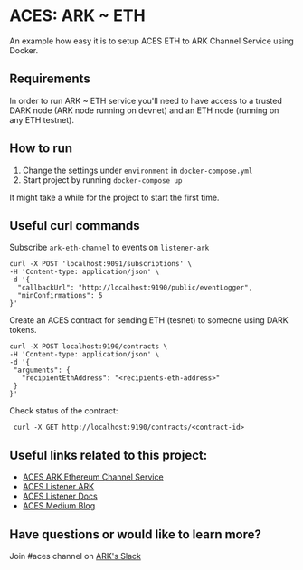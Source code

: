 # ACES: ARK ~ ETH

An example how easy it is to setup ACES ETH to ARK Channel Service using Docker.

## Requirements

In order to run ARK ~ ETH service you'll need to have access to a trusted DARK node (ARK node
running on devnet) and an ETH node (running on any ETH testnet).

## How to run

1. Change the settings under `environment` in `docker-compose.yml`
2. Start project by running `docker-compose up`

It might take a while for the project to start the first time.


## Useful curl commands

Subscribe `ark-eth-channel` to events on `listener-ark`

```
curl -X POST 'localhost:9091/subscriptions' \
-H 'Content-type: application/json' \
-d '{
  "callbackUrl": "http://localhost:9190/public/eventLogger",
  "minConfirmations": 5
}'
```

Create an ACES contract for sending ETH (tesnet) to someone using DARK tokens.

```
curl -X POST localhost:9190/contracts \
-H 'Content-type: application/json' \
-d '{
 "arguments": {
   "recipientEthAddress": "<recipients-eth-address>"
 }
}'
```

Check status of the contract:

```
 curl -X GET http://localhost:9190/contracts/<contract-id>
 ```

## Useful links related to this project:

- [ACES ARK Ethereum Channel Service](https://github.com/ark-aces/aces-ark-ethereum-channel-service)
- [ACES Listener ARK](https://github.com/ark-aces/aces-listener-ark)
- [ACES Listener Docs](https://ark-aces.github.io/aces-listener-docs/)
- [ACES Medium Blog](https://medium.com/@arkaces)

## Have questions or would like to learn more?

Join #aces channel on [ARK's Slack](https://ark.io/slack)
